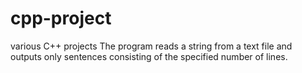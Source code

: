 # cpp-project
various C++ projects
The program reads a string from a text file and outputs only sentences consisting of the specified number of lines.
